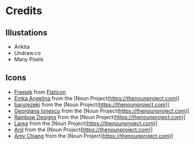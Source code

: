 # Credits

## Illustations

- Ankita
- Undraw.co
- Many Pixels

## Icons

- [Freepik](https://www.flaticon.com/authors/freepik) from [Flaticon](https://www.flaticon.com/)
- [Emka Angelina](https://thenounproject.com/jackmoyko/) from the [Noun Project(https://thenounproject.com)]
- [barurezeki](https://thenounproject.com/barurezeki10/) from the [Noun Project(https://thenounproject.com)]
- [Georgiana Ionescu](https://thenounproject.com/georgiana.ionescu/) from the [Noun Project(https://thenounproject.com)]
- [Rainbow Designs](https://thenounproject.com/iahmadali26/) from the [Noun Project(https://thenounproject.com)]
- [Larea](https://thenounproject.com/lareadesign) from the [Noun Project(https://thenounproject.com)]
- [Anil](https://thenounproject.com/kiranshastry15) from the [Noun Project(https://thenounproject.com)]
- [Amy Chiang](https://thenounproject.com/amyc) from the [Noun Project(https://thenounproject.com)]
